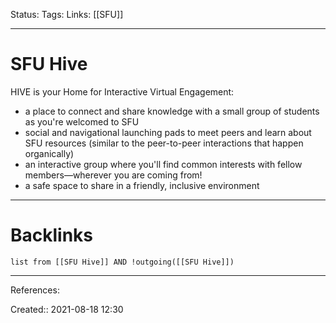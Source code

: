 Status: 
Tags: 
Links: [[SFU]]
___
# SFU Hive
HIVE is your Home for Interactive Virtual Engagement:

-   a place to connect and share knowledge with a small group of students as you're welcomed to SFU
-   social and navigational launching pads to meet peers and learn about SFU resources (similar to the peer-to-peer interactions that happen organically)
-   an interactive group where you'll find common interests with fellow members—wherever you are coming from!
-   a safe space to share in a friendly, inclusive environment
___
# Backlinks
```dataview
list from [[SFU Hive]] AND !outgoing([[SFU Hive]])
```
___
References:

Created:: 2021-08-18 12:30
